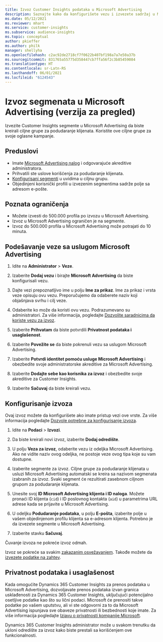 ```yaml
---
title: Izvoz Customer Insights podataka u Microsoft Advertising
description: Saznajte kako da konfigurišete vezu i izvezete sadržaj u Microsoft Advertising.
ms.date: 05/12/2021
ms.reviewer: mhart
ms.service: customer-insights
ms.subservice: audience-insights
ms.topic: conceptual
author: pkieffer
ms.author: philk
manager: shellyha
ms.openlocfilehash: c2ac92de2718cf7f0622b407bf198a7a7e50a37b
ms.sourcegitcommit: 831765a55775d358447cb7ffa56f2c3b85459084
ms.translationtype: HT
ms.contentlocale: sr-Latn-RS
ms.lasthandoff: 06/01/2021
ms.locfileid: "6124543"
---
```

# <a name="export-segments-to-microsoft-advertising-preview"></a>Izvoz segmenata u Microsoft Advertising (verzija za pregled)

Izvezite Customer Insights segmente u Microsoft Advertising da biste kreirali ciljne grupe za podudaranje klijenata. Koristite ove ciljne grupe za svoje oglasne kampanje.

## <a name="prerequisites"></a>Preduslovi

-   Imate [Microsoft Advertising nalog](https://ads.microsoft.com/) i odgovarajuće akreditive administratora.
-   Prihvatili ste uslove korišćenja za podudaranje klijenata. 
-   [Konfigurisani segmenti](segments.md) u uvidima u ciljnu grupu.
-   Objedinjeni korisnički profili u izvezenim segmentima sadrže polje sa adresom e-pošte.

## <a name="known-limitations"></a>Poznata ograničenja

- Možete izvesti do 500.000 profila po izvozu u Microsoft Advertising.
- Izvoz u Microsoft Advertising ograničen je na segmente.
- Izvoz do 500.000 profila u Microsoft Advertising može potrajati do 10 minuta. 


## <a name="set-up-the-connection-to-microsoft-advertising"></a>Podešavanje veze sa uslugom Microsoft Advertising

1. Idite na **Administrator** > **Veze**.

1. Izaberite **Dodaj vezu** i birajte **Microsoft Advertising** da biste konfigurisali vezu.

1. Dajte vezi prepoznatljivo ime u polju **Ime za prikaz**. Ime za prikaz i vrsta veze opisuju ovu vezu. Preporučujemo da odaberete naziv koji objašnjava svrhu i cilj veze.

1. Odaberite ko može da koristi ovu vezu. Podrazumevano su administratori. Za više informacija, pogledajte [Dozvolite saradnicima da koriste vezu za izvoz](connections.md#allow-contributors-to-use-a-connection-for-exports).

1. Izaberite **Prihvatam** da biste potvrdili **Privatnost podataka i usaglašenost**.

1. Izaberite **Povežite se** da biste pokrenuli vezu sa uslugom Microsoft Advertising.

1. Izaberite **Potvrdi identitet pomoću usluge Microsoft Advertising** i obezbedite svoje administratorske akreditive za Microsoft Advertising.

1. Izaberite **Dodajte sebe kao korisnika za izvoz** i obezbedite svoje akreditive za Customer Insights.

1. Izaberite **Sačuvaj** da biste kreirali vezu.

## <a name="configure-an-export"></a>Konfigurisanje izvoza

Ovaj izvoz možete da konfigurišete ako imate pristup vezi ove vrste. Za više informacija pogledajte [Dozvole potrebne za konfigurisanje izvoza](export-destinations.md#set-up-a-new-export).

1. Idite na **Podaci** > **Izvozi**.

1. Da biste kreirali novi izvoz, izaberite **Dodaj odredište**.

1. U polju **Veza za izvoz**, odaberite vezu iz odeljka Microsoft Advertising. Ako ne vidite naziv ovog odeljka, ne postoje veze ovog tipa koje su vam dostupne.

1. Izaberite segmente za izvoz. Ciljne grupe za podudaranje klijenata u usluzi Microsoft Advertising automatski se kreira sa nazivom segmenata izabranih za izvoz. Svaki segment će rezultirati zasebnom ciljnom grupom za podudaranje klijenata. 

1. Unesite svoj **ID Microsoft Advertising klijenta i ID naloga**. Možete pronaći ID klijenta (`cid`) i ID poslovnog kontakta (`aid`) u parametrima URL adrese kada se prijavite u Microsoft Advertising.

1. U odeljku **Podudaranje podataka**, u polju **E-pošta**, izaberite polje u vašem objedinjenom profilu klijenta sa e-adresom klijenta. Potrebno je da izvezete segmente u Microsoft Advertising.

1. Izaberite stavku **Sačuvaj**.

Čuvanje izvoza ne pokreće izvoz odmah.

Izvoz se pokreće sa svakim [zakazanim osvežavanjem](system.md#schedule-tab). Takođe možete da [izvezete podatke na zahtev](export-destinations.md#run-exports-on-demand). 


## <a name="data-privacy-and-compliance"></a>Privatnost podataka i usaglašenost

Kada omogućite Dynamics 365 Customer Insights za prenos podataka u Microsoft Advertising, dozvoljavate prenos podataka izvan granica usklađenosti za Dynamics 365 Customer Insights, uključujući potencijalno osetljive podatke kao što su lični podaci. Microsoft će prenositi takve podatke po vašem uputstvu, ali vi ste odgovorni za to da Microsoft Advertising ispunjava sve obaveze privatnosti ili bezbednosti koje imate. Za više informacija pogledajte [Izjavu o privatnosti kompanije Microsoft](https://go.microsoft.com/fwlink/?linkid=396732).

Dynamics 365 Customer Insights administrator može u svakom trenutku da ukloni odredište za izvoz kako biste prestali sa korišćenjem ove funkcionalnosti.

